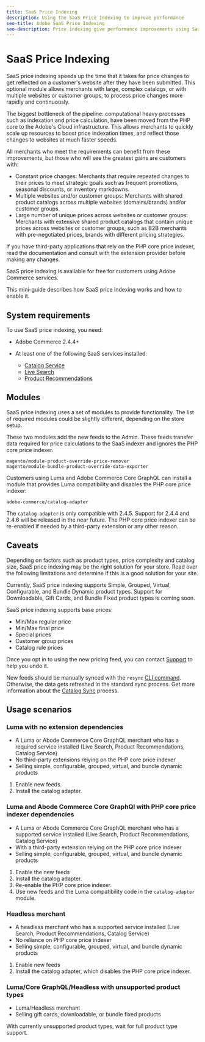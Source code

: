 ```yaml
---
title: SaaS Price Indexing
description: Using the SaaS Price Indexing to improve performance
seo-title: Adobe SaaS Price Indexing
seo-description: Price indexing give performance improvements using SaaS infrastructure
---
```

# SaaS Price Indexing

SaaS price indexing speeds up the time that it takes for price changes to get reflected on a customer's website after they have been submitted. This optional module allows merchants with large, complex catalogs, or with multiple websites or customer groups, to process price changes more rapidly and continuously.

The biggest bottleneck of the pipeline: computational heavy processes such as indexation and price calculation, have been moved from the PHP core to the Adobe's Cloud infrastructure. This allows merchants to quickly scale up resources to boost price indexation times, and reflect those changes to websites at much faster speeds.

All merchants who meet the requirements can benefit from these improvements, but those who will see the greatest gains are customers with: 

* Constant price changes: Merchants that require repeated changes to their prices to meet strategic goals such as frequent promotions, seasonal discounts, or inventory markdowns.
* Multiple websites and/or customer groups: Merchants with shared product catalogs across multiple websites (domains/brands) and/or customer groups. 
* Large number of unique prices across websites or customer groups: Merchants with extensive shared product catalogs that contain unique prices across websites or customer groups, such as B2B merchants with pre-negotiated prices, brands with different pricing strategies.

If you have third-party applications that rely on the PHP core price indexer, read the documentation and consult with the extension provider before making any changes. 

SaaS price indexing is available for free for customers using Adobe Commerce services.

This mini-guide describes how SaaS price indexing works and how to enable it.

## System requirements

To use SaaS price indexing, you need:

* Adobe Commerce 2.4.4+
* At least one of the following SaaS services installed:

    * [Catalog Service](../catalog-service/overview.md)
    * [Live Search](../live-search/guide-overview.md)
    * [Product Recommendations](../product-recommendations/guide-overview.md)

## Modules

SaaS price indexing uses a set of modules to provide functionality. The list of required modules could be slightly different, depending on the store setup.

These two modules add the new feeds to the Admin. These feeds transfer data required for price calculations to the SaaS indexer and ignores the PHP core price indexer.

```
magento/module-product-override-price-remover
magento/module-bundle-product-override-data-exporter
```

Customers using Luma and Adobe Commerce Core GraphQL can install a module that provides Luma compatibility and disables the PHP core price indexer:

```
adobe-commerce/catalog-adapter
```

The `catalog-adapter` is only compatible with 2.4.5. Support for 2.4.4 and 2.4.6 will be released in the near future.
The PHP core price indexer can be re-enabled if needed by a third-party extension or any other reason.

## Caveats

Depending on factors such as product types, price complexity and catalog size, SaaS price indexing may be the right solution for your store. Read over the following limitations and determine if this is a good solution for your site.

Currently, SaaS price indexing supports Simple, Grouped, Virtual, Configurable, and Bundle Dynamic product types.
Support for Downloadable, Gift Cards, and Bundle Fixed product types is coming soon.

SaaS price indexing supports base prices:

* Min/Max regular price
* Min/Max final price
* Special prices
* Customer group prices 
* Catalog rule prices

Once you opt in to using the new pricing feed, you can contact [Support](https://experienceleague.adobe.com/docs/commerce-knowledge-base/kb/help-center-guide/magento-help-center-user-guide.html) to help you undo it.

New feeds should be manually synced with the `resync` [CLI command](https://experienceleague.adobe.com/docs/commerce-merchant-services/user-guides/data-services/catalog-sync.html#resynccmdline). Otherwise, the data gets refreshed in the standard sync process. Get more information about the [Catalog Sync](../landing/catalog-sync.md) process.

## Usage scenarios

### Luma with no extension dependencies

* A Luma or Abode Commerce Core GraphQL merchant who has a required service installed (Live Search, Product Recommendations, Catalog Service)
* No third-party extensions relying on the PHP core price indexer
* Selling simple, configurable, grouped, virtual, and bundle dynamic products

1. Enable new feeds.
1. Install the catalog adapter.

### Luma and Abode Commerce Core GraphQl with PHP core price indexer dependencies

* A Luma or Abode Commerce Core GraphQL merchant who has a supported service installed (Live Search, Product Recommendations, Catalog Service)
* With a third-party extension relying on the PHP core price indexer
* Selling simple, configurable, grouped, virtual, and bundle dynamic products

1. Enable the new feeds
1. Install the catalog adapter.
1. Re-enable the PHP core price indexer. 
1. Use new feeds and the Luma compatibility code in the `catalog-adapter` module.

### Headless merchant

* A headless merchant who has a supported service installed (Live Search, Product Recommendations, Catalog Service)
* No reliance on PHP core price indexer
* Selling simple, configurable, grouped, virtual, and bundle dynamic products

1. Enable new feeds
1. Install the catalog adapter, which disables the PHP core price indexer.

### Luma/Core GraphQL/Headless with unsupported product types

* Luma/Headless merchant
* Selling gift cards, downloadable, or bundle fixed products

With currently unsupported product types, wait for full product type support.
